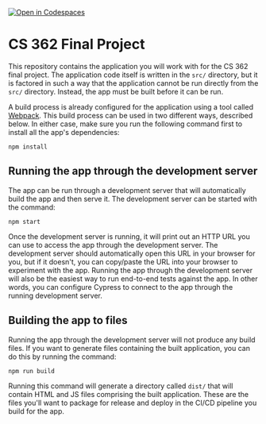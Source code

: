 [![Open in Codespaces](https://classroom.github.com/assets/launch-codespace-7f7980b617ed060a017424585567c406b6ee15c891e84e1186181d67ecf80aa0.svg)](https://classroom.github.com/open-in-codespaces?assignment_repo_id=11259048)
# CS 362 Final Project

This repository contains the application you will work with for the CS 362 final project.  The application code itself is written in the `src/` directory, but it is factored in such a way that the application cannot be run directly from the `src/` directory.  Instead, the app must be built before it can be run.

A build process is already configured for the application using a tool called [Webpack](https://webpack.js.org/).  This build process can be used in two different ways, described below.  In either case, make sure you run the following command first to install all the app's dependencies:
```
npm install
```

## Running the app through the development server

The app can be run through a development server that will automatically build the app and then serve it.  The development server can be started with the command:
```
npm start
```

Once the development server is running, it will print out an HTTP URL you can use to access the app through the development server.  The development server should automatically open this URL in your browser for you, but if it doesn't, you can copy/paste the URL into your browser to experiment with the app.  Running the app through the development server will also be the easiest way to run end-to-end tests against the app.  In other words, you can configure Cypress to connect to the app through the running development server.

## Building the app to files

Running the app through the development server will not produce any build files.  If you want to generate files containing the built application, you can do this by running the command:
```
npm run build
```

Running this command will generate a directory called `dist/` that will contain HTML and JS files comprising the built application.  These are the files you'll want to package for release and deploy in the CI/CD pipeline you build for the app.
